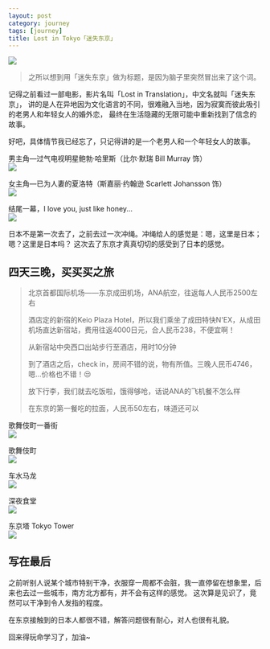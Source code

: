 ```yaml
---
layout: post
category: journey
tags: [journey]
title: Lost in Tokyo「迷失东京」
---
```


![]({{site.url}}/images/trip_tokyo_night_view4.jpg)

> 之所以想到用「迷失东京」做为标题，是因为脑子里突然冒出来了这个词。

记得之前看过一部电影，影片名叫「Lost in Translation」，中文名就叫「迷失东京」，
讲的是人在异地因为文化语言的不同，很难融入当地，因为寂寞而彼此吸引的老男人和年轻女人的婚外恋，
最终在生活隐藏的无限可能中重新找到了信念的故事。

好吧，具体情节我已经忘了，只记得讲的是一个老男人和一个年轻女人的故事。

男主角—过气电视明星鲍勃·哈里斯（比尔·默瑞 Bill Murray 饰）<br/>
![]({{site.url}}/images/p2212681619.jpg)

女主角—已为人妻的夏洛特（斯嘉丽·约翰逊 Scarlett Johansson 饰）<br/>
![]({{site.url}}/images/p2152618469.jpg)

结尾一幕，I love you, just like honey...<br/>
![]({{site.url}}/images/p492722246.jpg)

日本不是第一次去了，之前去过一次冲绳。冲绳给人的感觉是：嗯，这里是日本；嗯？这里是日本吗？
这次去了东京才真真切切的感受到了日本的感觉。

## 四天三晚，买买买之旅

> 北京首都国际机场——东京成田机场，ANA航空，往返每人人民币2500左右
>
> 酒店定的新宿的Keio Plaza Hotel，所以我们乘坐了成田特快N'EX，从成田机场直达新宿站，费用往返4000日元，合人民币238，不便宜啊！
>
> 从新宿站中央西口出站步行至酒店，用时10分钟
>
> 到了酒店之后，check in，房间不错的说，物有所值。三晚人民币4746，嗯...价格也不错！😒
>
> 放下行李，我们就去吃饭啦，饿得够呛，话说ANA的飞机餐不怎么样
>
> 在东京的第一餐吃的拉面，人民币50左右，味道还可以
>

歌舞伎町一番街<br/>
![]({{site.url}}/images/trip_tokyo_night_view3.jpg)

歌舞伎町<br/>
![]({{site.url}}/images/trip_tokyo_night_view2.jpg)

车水马龙<br/>
![]({{site.url}}/images/trip_tokyo_night_view1.jpg)

深夜食堂<br/>
![]({{site.url}}/images/trip_tokyo_night_view5.jpg)

东京塔 Tokyo Tower<br/>
![]({{site.url}}/images/trip_tokyo_tower2.jpg)

## 写在最后

之前听别人说某个城市特别干净，衣服穿一周都不会脏，我一直停留在想象里，后来也去过一些城市，南方北方都有，并不会有这样的感觉。
这次算是见识了，竟然可以干净到令人发指的程度。

在东京接触到的日本人都很不错，解答问题很有耐心，对人也很有礼貌。

回来得玩命学习了，加油~
